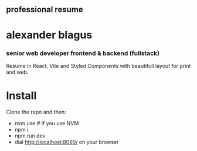 ## professional resume
# alexander blagus
### senior web developer frontend & backend (fullstack)

Resume in React, Vite and Styled Components with beautifull layout for print and web.

# Install

Clone the repo and then:

- nvm use # if you use NVM
- npm i
- npm run dev
- dial [http://localhost:8090/](http://localhost:8090/) on your browser

